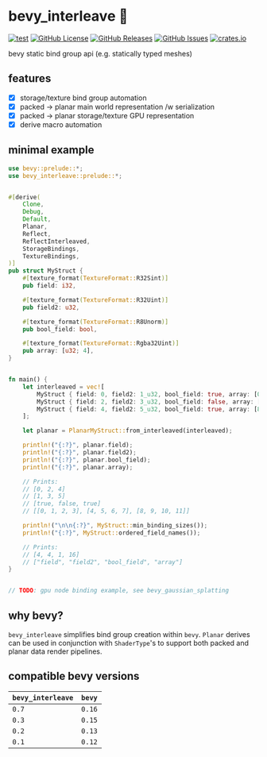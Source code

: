 # bevy_interleave 🧩
[![test](https://github.com/mosure/bevy_interleave/workflows/test/badge.svg)](https://github.com/Mosure/bevy_interleave/actions?query=workflow%3Atest)
[![GitHub License](https://img.shields.io/github/license/mosure/bevy_interleave)](https://raw.githubusercontent.com/mosure/bevy_interleave/main/LICENSE)
[![GitHub Releases](https://img.shields.io/github/v/release/mosure/bevy_interleave?include_prereleases&sort=semver)](https://github.com/mosure/bevy_interleave/releases)
[![GitHub Issues](https://img.shields.io/github/issues/mosure/bevy_interleave)](https://github.com/mosure/bevy_interleave/issues)
[![crates.io](https://img.shields.io/crates/v/bevy_interleave.svg)](https://crates.io/crates/bevy_interleave)

bevy static bind group api (e.g. statically typed meshes)


## features

- [x] storage/texture bind group automation
- [x] packed -> planar main world representation /w serialization
- [x] packed -> planar storage/texture GPU representation
- [x] derive macro automation

## minimal example

```rust
use bevy::prelude::*;
use bevy_interleave::prelude::*;


#[derive(
    Clone,
    Debug,
    Default,
    Planar,
    Reflect,
    ReflectInterleaved,
    StorageBindings,
    TextureBindings,
)]
pub struct MyStruct {
    #[texture_format(TextureFormat::R32Sint)]
    pub field: i32,

    #[texture_format(TextureFormat::R32Uint)]
    pub field2: u32,

    #[texture_format(TextureFormat::R8Unorm)]
    pub bool_field: bool,

    #[texture_format(TextureFormat::Rgba32Uint)]
    pub array: [u32; 4],
}


fn main() {
    let interleaved = vec![
        MyStruct { field: 0, field2: 1_u32, bool_field: true, array: [0, 1, 2, 3] },
        MyStruct { field: 2, field2: 3_u32, bool_field: false, array: [4, 5, 6, 7] },
        MyStruct { field: 4, field2: 5_u32, bool_field: true, array: [8, 9, 10, 11] },
    ];

    let planar = PlanarMyStruct::from_interleaved(interleaved);

    println!("{:?}", planar.field);
    println!("{:?}", planar.field2);
    println!("{:?}", planar.bool_field);
    println!("{:?}", planar.array);

    // Prints:
    // [0, 2, 4]
    // [1, 3, 5]
    // [true, false, true]
    // [[0, 1, 2, 3], [4, 5, 6, 7], [8, 9, 10, 11]]

    println!("\n\n{:?}", MyStruct::min_binding_sizes());
    println!("{:?}", MyStruct::ordered_field_names());

    // Prints:
    // [4, 4, 1, 16]
    // ["field", "field2", "bool_field", "array"]
}


// TODO: gpu node binding example, see bevy_gaussian_splatting
```


## why bevy?

`bevy_interleave` simplifies bind group creation within `bevy`. `Planar` derives can be used in conjunction with `ShaderType`'s to support both packed and planar data render pipelines.


## compatible bevy versions

| `bevy_interleave` | `bevy` |
| :--               | :--    |
| `0.7`             | `0.16` |
| `0.3`             | `0.15` |
| `0.2`             | `0.13` |
| `0.1`             | `0.12` |
